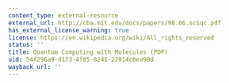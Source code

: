 ```yaml
---
content_type: external-resource
external_url: http://cba.mit.edu/docs/papers/98.06.sciqc.pdf
has_external_license_warning: true
license: https://en.wikipedia.org/wiki/All_rights_reserved
status: ''
title: Quantum Computing with Molecules (PDF)
uid: 54f296a9-d173-4f05-8241-27914c0ea90d
wayback_url: ''
---
```

